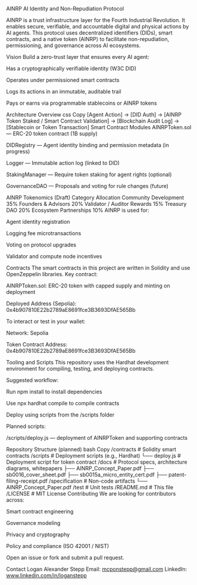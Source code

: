 AINRP
AI Identity and Non-Repudiation Protocol

AINRP is a trust infrastructure layer for the Fourth Industrial Revolution. It enables secure, verifiable, and accountable digital and physical actions by AI agents. This protocol uses decentralized identifiers (DIDs), smart contracts, and a native token (AINRP) to facilitate non-repudiation, permissioning, and governance across AI ecosystems.

Vision
Build a zero-trust layer that ensures every AI agent:

Has a cryptographically verifiable identity (W3C DID)

Operates under permissioned smart contracts

Logs its actions in an immutable, auditable trail

Pays or earns via programmable stablecoins or AINRP tokens

Architecture Overview
css
Copy
[Agent Action] 
→ [DID Auth] 
→ [AINRP Token Staked / Smart Contract Validation] 
→ [Blockchain Audit Log] 
→ [Stablecoin or Token Transaction]
Smart Contract Modules
AINRPToken.sol — ERC-20 token contract (1B supply)

DIDRegistry — Agent identity binding and permission metadata (in progress)

Logger — Immutable action log (linked to DID)

StakingManager — Require token staking for agent rights (optional)

GovernanceDAO — Proposals and voting for rule changes (future)

AINRP Tokenomics (Draft)
Category	Allocation
Community Development	35%
Founders & Advisors	20%
Validator / Auditor Rewards	15%
Treasury DAO	20%
Ecosystem Partnerships	10%
AINRP is used for:

Agent identity registration

Logging fee microtransactions

Voting on protocol upgrades

Validator and compute node incentives

Contracts
The smart contracts in this project are written in Solidity and use OpenZeppelin libraries. Key contract:

AINRPToken.sol: ERC-20 token with capped supply and minting on deployment

Deployed Address (Sepolia): 0x4b907810E22b2789aE8691fce3B3693DfAE565Bb

To interact or test in your wallet:

Network: Sepolia

Token Contract Address: 0x4b907810E22b2789aE8691fce3B3693DfAE565Bb

Tooling and Scripts
This repository uses the Hardhat development environment for compiling, testing, and deploying contracts.

Suggested workflow:

Run npm install to install dependencies

Use npx hardhat compile to compile contracts

Deploy using scripts from the /scripts folder

Planned scripts:

/scripts/deploy.js — deployment of AINRPToken and supporting contracts

Repository Structure (planned)
bash
Copy
/contracts                  # Solidity smart contracts
/scripts                    # Deployment scripts (e.g., Hardhat)
  └── deploy.js             # Deployment script for token contract
/docs                       # Protocol specs, architecture diagrams, whitepapers
  ├── AINRP_Concept_Paper.pdf
  ├── sb0016_cover_sheet.pdf
  ├── sb0015a_micro_entity_cert.pdf
  ├── patent-filing-receipt.pdf
/specification              # Non-code artifacts
  └── AINRP_Concept_Paper.pdf
/test                      # Unit tests
/README.md                 # This file
/LICENSE                   # MIT License
Contributing
We are looking for contributors across:

Smart contract engineering

Governance modeling

Privacy and cryptography

Policy and compliance (ISO 42001 / NIST)

Open an issue or fork and submit a pull request.

Contact
Logan Alexander Stepp
Email: mcponstepp@gmail.com
LinkedIn: www.linkedin.com/in/loganstepp

